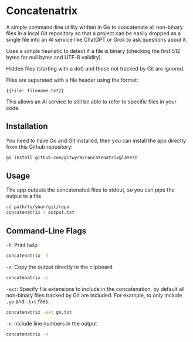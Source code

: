 # Concatenatrix

A simple command-line utility written in Go to concatenate all non-binary files in a local Git repository so that a project can be easily dropped as a single file into an AI service like ChatGPT or Grok to ask questions about it.

Uses a simple heuristic to detect if a file is binary (checking the first 512 bytes for null bytes and UTF-8 validity).

Hidden files (starting with a dot) and those not tracked by Git are ignored.

Files are separated with a file header using the format:

```
{{File: filename.txt}}
```

This allows an AI service to still be able to refer to specific files in your code.

## Installation

You need to have Go and Git installed, then you can install the app directly from this Github repository:

```bash
go install github.com/gitwyrm/concatenatrix@latest
```

## Usage

The app outputs the concatenated files to stdout, so you can pipe the output to a file

```bash
cd path/to/your/git/repo
concatenatrix > output.txt
```

## Command-Line Flags
`-h`: Print help

```bash
concatenatrix -h
```

`-c`: Copy the output directly to the clipboard.

```bash
concatenatrix -c
```

`-ext`: Specify file extensions to include in the concatenation, by default all non-binary files tracked by Git are included. For example, to only include `.go` and `.txt` files:

```bash
concatenatrix -ext go,txt
```

`-n`: Include line numbers in the output

```bash
concatenatrix -n
```